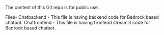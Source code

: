 The content of this Git repo is for public use.

Files-
Chatbackend - This file is having backend code for Bedrock based chatbot.
Chatfrontend - This file is having frontend streamlit code for Bedrock based chatbot.
